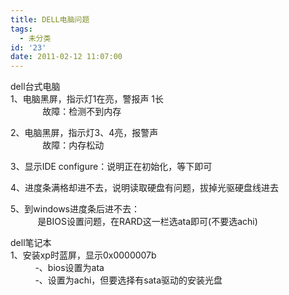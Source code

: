 ```yaml
---
title: DELL电脑问题
tags:
  - 未分类
id: '23'
date: 2011-02-12 11:07:00
---
```


dell台式电脑  
1、电脑黑屏，指示灯1在亮，警报声 1长  
             故障：检测不到内存  
  
2、电脑黑屏，指示灯3、4亮，报警声  
             故障：内存松动  
  
3、显示IDE configure：说明正在初始化，等下即可  
  
4、进度条满格却进不去，说明读取硬盘有问题，拔掉光驱硬盘线进去  
  
5、到windows进度条后进不去：  
           是BIOS设置问题，在RARD这一栏选ata即可(不要选achi)  
  
dell笔记本  
1、安装xp时蓝屏，显示0x0000007b  
          -、bios设置为ata  
          -、设置为achi，但要选择有sata驱动的安装光盘